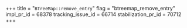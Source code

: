 +++
title = "`BTreeMap::remove_entry`"
flag = "btreemap_remove_entry"
impl_pr_id = 68378
tracking_issue_id = 66714
stabilization_pr_id = 70712
+++

